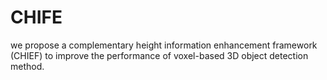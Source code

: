 # CHIFE
we propose a complementary height information enhancement framework (CHIEF) to improve the performance of voxel-based 3D object detection method.
